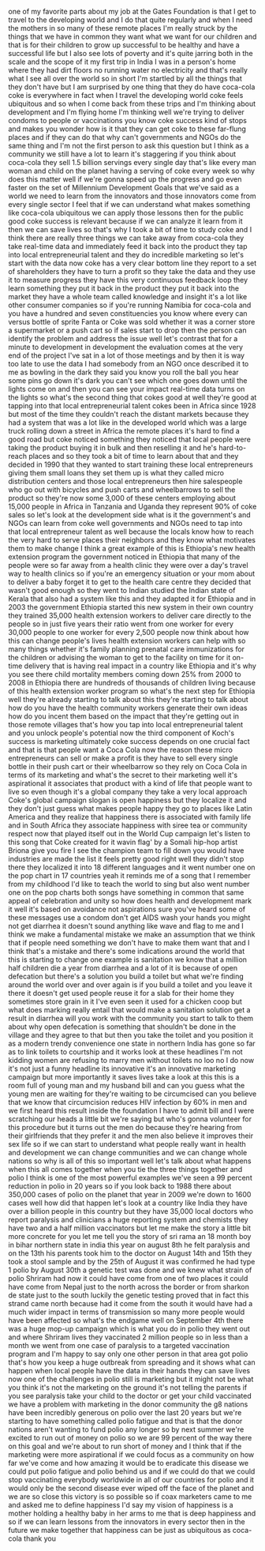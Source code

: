 
one of my favorite parts about my job at
the Gates Foundation is that I get to
travel to the developing world and I do
that quite regularly and when I need the
mothers in so many of these remote
places I&#39;m really struck by the things
that we have in common they want what we
want for our children and that is for
their children to grow up successful to
be healthy and have a successful life
but I also see lots of poverty and it&#39;s
quite jarring both in the scale and the
scope of it
my first trip in India I was in a
person&#39;s home where they had dirt floors
no running water no electricity and
that&#39;s really what I see all over the
world so in short I&#39;m startled by all
the things that they don&#39;t have but I am
surprised by one thing that they do have
coca-cola coke is everywhere in fact
when I travel the developing world coke
feels ubiquitous and so when I come back
from these trips and I&#39;m thinking about
development and I&#39;m flying home I&#39;m
thinking well we&#39;re trying to deliver
condoms to people or vaccinations you
know coke success kind of stops and
makes you wonder how is it that they can
get coke to these far-flung places and
if they can do that why can&#39;t
governments and NGOs do the same thing
and I&#39;m not the first person to ask this
question but I think as a community we
still have a lot to learn it&#39;s
staggering if you think about coca-cola
they sell 1.5 billion servings every
single day that&#39;s like every man woman
and child on the planet having a serving
of coke every week so why does this
matter well if we&#39;re gonna speed up the
progress and go even faster on the set
of Millennium Development Goals that
we&#39;ve said as a world we need to learn
from the innovators and those innovators
come from every single sector I feel
that if we can understand what makes
something like coca-cola ubiquitous
we can apply those lessons then for the
public good
coke success is relevant because if we
can analyze it learn from it then we can
save lives so that&#39;s why I took a bit of
time to study coke and I think there are
really three things we can take away
from coca-cola they take real-time data
and immediately feed it back into the
product they tap into local
entrepreneurial talent and they do
incredible marketing so let&#39;s start with
the data now coke has a very clear
bottom line they report to a set of
shareholders they have to turn a profit
so they take the data and they use it to
measure progress they have this very
continuous feedback loop they learn
something they put it back in the
product they put it back into the market
they have a whole team called knowledge
and insight it&#39;s a lot like other
consumer companies so if you&#39;re running
Namibia for coca-cola and you have a
hundred and seven constituencies you
know where every can versus bottle of
sprite Fanta or Coke was sold whether it
was a corner store a supermarket or a
push cart so if sales start to drop then
the person can identify the problem and
address the issue
well let&#39;s contrast that for a minute to
development in development the
evaluation comes at the very end of the
project I&#39;ve sat in a lot of those
meetings and by then it is way too late
to use the data I had somebody from an
NGO once described it to me as bowling
in the dark they said you know you roll
the ball you hear some pins go down it&#39;s
dark you can&#39;t see which one goes down
until the lights come on and then you
can see your impact real-time data
turns on the lights so what&#39;s the second
thing that cokes good at well they&#39;re
good at tapping into that local
entrepreneurial talent cokes been in
Africa since 1928 but most of the time
they couldn&#39;t reach the distant markets
because they had a system that was a lot
like in the developed world which was a
large truck rolling down a street in
Africa the remote places it&#39;s hard to
find a good road but coke noticed
something they noticed that local
people were taking the product buying it
in bulk and then reselling it and he&#39;s
hard-to-reach places and so they took a
bit of time to learn about that and they
decided in 1990 that they wanted to
start training these local entrepreneurs
giving them small loans they set them up
is what they called micro distribution
centers and those local entrepreneurs
then hire salespeople who go out with
bicycles and push carts and wheelbarrows
to sell the product so they&#39;re now some
3,000 of these centers employing about
15,000 people in Africa in Tanzania and
Uganda they represent 90% of coke sales
so let&#39;s look at the development side
what is it the government&#39;s and NGOs can
learn from coke well governments and
NGOs need to tap into that local
entrepreneur talent as well because the
locals know how to reach the very hard
to serve places their neighbors and they
know what motivates them to make change
I think a great example of this is
Ethiopia&#39;s new health extension program
the government noticed in Ethiopia that
many of the people were so far away from
a health clinic they were over a day&#39;s
travel way to health clinics so if
you&#39;re an emergency situation or your
mom about to deliver a baby forget it
to get to the health care centre they
decided that wasn&#39;t good enough so they
went to Indian studied the Indian state
of Kerala that also had a system like
this and they adapted it for Ethiopia
and in 2003 the government Ethiopia
started this new system in their own
country they trained 35,000 health
extension workers to deliver care
directly to the people so in just five
years their ratio went from one worker
for every 30,000 people to one worker
for every 2,500 people now think about
how this can change people&#39;s lives
health extension workers can help with
so many things whether it&#39;s family
planning prenatal care immunizations for
the children or advising the woman to
get to the facility on time for it
on-time delivery that is having real
impact in a country like Ethiopia and
it&#39;s why you see there child mortality
members coming down 25% from 2000 to
2008 in Ethiopia there are hundreds of
thousands of children living because of
this health extension worker program so
what&#39;s the next step for Ethiopia well
they&#39;re already starting to talk about
this they&#39;re starting to talk about how
do you have the health community workers
generate their own ideas how do you
incent them based on the impact that
they&#39;re getting out in those remote
villages that&#39;s how you tap into local
entrepreneurial talent and you unlock
people&#39;s potential now the third
component of Koch&#39;s success is marketing
ultimately coke success depends on one
crucial fact and that is that people
want a Coca Cola now the reason these
micro entrepreneurs can sell or make a
profit is they have to sell every single
bottle in their push cart or their
wheelbarrow so they rely on Coca Cola in
terms of its marketing and what&#39;s the
secret to their marketing well it&#39;s
aspirational it associates that product
with a kind of life that people want to
live so even though it&#39;s a global
company they take a very local approach
Coke&#39;s global campaign slogan is open
happiness but they localize it and they
don&#39;t just guess what makes people happy
they go to places like Latin America and
they realize that happiness there is
associated with family life and in South
Africa they associate happiness with
siree tea or community respect now that
played itself out in the World Cup
campaign let&#39;s listen to this song that
Coke created for it wavin flag&#39; by a
Somali hip-hop artist
Briona give you fire
I see the champion team to fill down you
would have
industries are made the list
it feels pretty good right well they
didn&#39;t stop there
they localized it into 18 different
languages and it went number one on the
pop chart in 17 countries yeah it
reminds me of a song that I remember
from my childhood I&#39;d like to teach the
world to sing but also went number one
on the pop charts both songs have
something in common that same appeal of
celebration and unity so how does health
and development mark it well it&#39;s based
on avoidance not aspirations sure you&#39;ve
heard some of these messages use a
condom don&#39;t get AIDS wash your hands
you might not get diarrhea
it doesn&#39;t sound anything like wave and
flag to me and I think we make a
fundamental mistake we make an
assumption that we think that if people
need something we don&#39;t have to make
them want that and I think that&#39;s a
mistake and there&#39;s some indications
around the world that this is starting
to change
one example is sanitation we know that a
million half children die a year from
diarrhea and a lot of it is because of
open defecation but there&#39;s a solution
you build a toilet but what we&#39;re
finding around the world over and over
again is if you build a toilet and you
leave it there it doesn&#39;t get used
people reuse it for a slab for their
home they sometimes store grain in it
I&#39;ve even seen it used for a chicken
coop but what does marking really entail
that would make a sanitation solution
get a result in diarrhea will you work
with the community you start to talk to
them about why open defecation is
something that shouldn&#39;t be done in the
village and they agree to that but then
you take the toilet and you position it
as a modern trendy convenience one state
in northern India has gone so far as to
link toilets to courtship and it works
look at these headlines
I&#39;m not kidding women are refusing to
marry men without toilets no loo no I do
now it&#39;s not just a funny headline its
innovative it&#39;s an innovative marketing
campaign but more importantly it saves
lives take a look at this this is a room
full of young man and my husband bill
and can you guess what the young men are
waiting for they&#39;re waiting to be
circumcised
can you believe that we know that
circumcision reduces HIV infection by
60% in men and we first heard this
result inside the foundation I have to
admit bill and I were scratching our
heads a little bit we&#39;re saying but
who&#39;s gonna volunteer for this procedure
but it turns out the men do because
they&#39;re hearing from their girlfriends
that they prefer it and the men also
believe it improves their sex life so if
we can start to understand what people
really want in health and development we
can change communities and we can change
whole nations so why is all of this so
important well let&#39;s talk about what
happens when this all comes together
when you tie the three things together
and polio I think is one of the most
powerful examples we&#39;ve seen a 99
percent reduction in polio in 20 years
so if you look back to 1988 there about
350,000 cases of polio on the planet
that year in 2009 we&#39;re down to 1600
cases well how did that happen let&#39;s
look at a country like India they have
over a billion people in this country
but they have 35,000 local doctors who
report paralysis and clinicians a huge
reporting system and chemists they have
two and a half million vaccinators but
let me make the story a little bit more
concrete for you let me tell you the
story of sri rama an 18 month boy in
bihar northern state in india this year
on august 8th he felt paralysis and on
the 13th his parents took him to the
doctor
on August 14th and 15th they took a
stool sample and by the 25th of August
it was confirmed he had type 1 polio by
August 30th a genetic test was done and
we knew what strain of polio Shriram had
now it could have come from one of two
places it could have come from Nepal
just to the north across the border or
from sharkon de state just to the south
luckily the genetic testing proved that
in fact this strand came north because
had it come from the south it would have
had a much wider impact in terms of
transmission so many more people would
have been affected so what&#39;s the endgame
well on September 4th there was a huge
mop-up campaign which is what you do in
polio they went out and where Shriram
lives they vaccinated 2 million people
so in less than a month we went from one
case of paralysis to a targeted
vaccination program and I&#39;m happy to say
only one other person in that area got
polio that&#39;s how you keep a huge
outbreak from spreading and it shows
what can happen when local people have
the data in their hands they can save
lives now one of the challenges in polio
still is marketing but it might not be
what you think it&#39;s not the marketing on
the ground it&#39;s not telling the parents
if you see paralysis take your child to
the doctor or get your child vaccinated
we have a problem with marketing in the
donor community the g8 nations have been
incredibly generous on polio over the
last 20 years but we&#39;re starting to have
something called polio fatigue and that
is that the donor nations aren&#39;t wanting
to fund polio any longer so by next
summer we&#39;re excited to run out of money
on polio so we are 99 percent of the way
there on this goal and we&#39;re about to
run short of money and I think that if
the marketing were more aspirational if
we could focus as a community on how far
we&#39;ve come and how amazing it would be
to eradicate this disease we could put
polio fatigue and polio behind us and if
we could do that we could stop
vaccinating everybody worldwide in all
of our countries for polio and it would
only be the second disease ever wiped
off the face of the planet
and we are so close
this victory is so possible so if coax
marketers came to me and asked me to
define happiness
I&#39;d say my vision of happiness is a
mother holding a healthy baby in her
arms to me that is deep happiness and so
if we can learn lessons from the
innovators in every sector then in the
future we make together that happiness
can be just as ubiquitous as coca-cola
thank you

